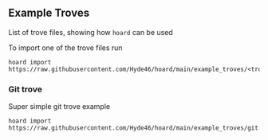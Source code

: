 ## Example Troves

List of trove files, showing how `hoard` can be used

To import one of the trove files run 
```
hoard import https://raw.githubusercontent.com/Hyde46/hoard/main/example_troves/<trove_name>.yml
```

### Git trove
Super simple git trove example
```
hoard import https://raw.githubusercontent.com/Hyde46/hoard/main/example_troves/git.yml
```

